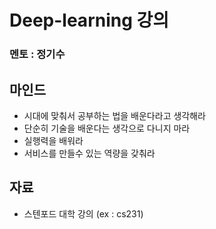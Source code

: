 # Deep-learning 강의

### 멘토 : 정기수

## 마인드
- 시대에 맞춰서 공부하는 법을 배운다라고 생각해라
- 단순히 기술을 배운다는 생각으로 다니지 마라
- 실행력을 배워라
- 서비스를 만들수 있는 역량을 갖춰라


## 자료
- 스텐포드 대학 강의  (ex : cs231)




